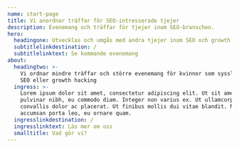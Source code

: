 ```yaml
---
name: start-page
title: Vi anordnar träffar för SEO-intresserade tjejer
description: Evenemang och träffar för tjejer inom SEO-branschen.
hero:
  headingone: Utvecklas och umgås med andra tjejer inom SEO och growth hacking
  subtitlelinkdestination: /
  subtitlelinktext: Se kommande evenemang
about:
  headingtwo: >-
    Vi ordnar mindre träffar och större evenemang för kvinnor som sysslar med
    SEO eller growth hacking
  ingress: >-
    Lorem ipsum dolor sit amet, consectetur adipiscing elit. Ut sit amet
    pulvinar nibh, eu commodo diam. Integer non varius ex. Ut ullamcorper
    convallis dolor ac placerat. Ut finibus mollis dui vitae blandit. Nunc
    accumsan porta leo, eu ornare quam.
  ingresslinkdestination: /
  ingresslinktext: Läs mer om oss
  smalltitle: Vad gör vi?
---
```


